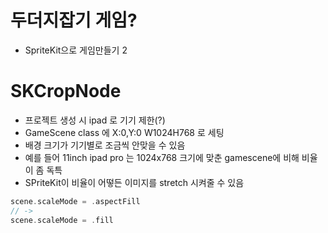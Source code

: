 # 두더지잡기 게임?
- SpriteKit으로 게임만들기 2

# SKCropNode
- 프로젝트 생성 시 ipad 로 기기 제한(?)
- GameScene class 에 X:0,Y:0 W1024H768 로 세팅
- 배경 크기가 기기별로 조금씩 안맞을 수 있음
- 예를 들어 11inch ipad pro 는 1024x768 크기에 맞춘 gamescene에 비해 비율이 좀 독특
- SPriteKit이 비율이 어떻든 이미지를 stretch 시켜줄 수 있음

```swift
scene.scaleMode = .aspectFill
// ->
scene.scaleMode = .fill

```
